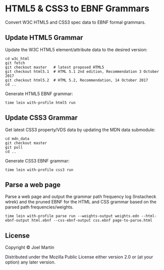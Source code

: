 # HTML5 & CSS3 to EBNF Grammars

Convert W3C HTML5 and CSS3 spec data to EBNF formal grammars.

## Update HTML5 Grammar

Update the W3C HTML5 element/attribute data to the desired version:

```
cd w3c_html
git fetch
git checkout master   # latest proposed HTML5
git checkout html5.1  # HTML 5.1 2nd edition, Recommendation 3 October 2017
git checkout html5.2  # HTML 5.2, Recommendation, 14 October 2017
cd ..
```

Generate HTML5 EBNF grammar:

```
time lein with-profile html5 run
```

## Update CSS3 Grammar

Get latest CSS3 property/VDS data by updating the MDN data submodule:

```
cd mdn_data
git checkout master
git pull
cd ..
```

Generate CSS3 EBNF grammar:

```
time lein with-profile css3 run
```

## Parse a web page

Parse a web page and output the grammar path frequency log (Instacheck
wtrek) and the pruned EBNF for the HTML and CSS grammar based on the
parsed path frequencies/weights.

```
time lein with-profile parse run --weights-output weights.edn --html-ebnf-output html.ebnf --css-ebnf-output css.ebnf page-to-parse.html
```

## License

Copyright © Joel Martin

Distributed under the Mozilla Public License either version 2.0 or (at
your option) any later version.
